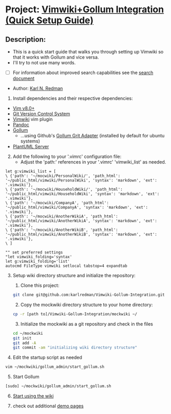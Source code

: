 # Project: [Vimwiki+Gollum Integration](https://github.com/karlredman/Vimwiki-Gollum-Integration) [(Quick Setup Guide)](https://github.com/karlredman/Vimwiki-Gollum-Integration/blob/master/docs/QuickSetup.md)
## Description:
* This is a quick start guide that walks you through setting up Vimwiki so that it works with Gollum and vice versa.
* I'll try to not use many words.
* [ ] For information about improved search capabilities see the [search document]()
* Author: [Karl N. Redman](https://karlredman.github.io/)

1. Install dependencies and their respective dependencies:
* [Vim v8.0+](http://www.vim.org/)
* [Git Version Control System](https://git-scm.com/book/en/v2/Getting-Started-Installing-Git)
* [Vimwiki](https://github.com/vimwiki/vimwiki) vim plugin
* [Pandoc](http://pandoc.org/installing.html)
* [Gollum](http://www.vim.org/)
    * ...using Github's [Gollum Grit Adapter](https://github.com/gollum/grit_adapter) (installed by default for ubuntu systems)
* [PlantUML Server](https://github.com/gollum/gollum/wiki/Custom-PlantUML-Server)

2. Add the following to your '.vimrc' configuration file:
    * Adjust the 'path:' references in your '.vimrc' 'vimwiki_list' as needed.
```vim
let g:vimwiki_list = [
\ {'path': '~/mocwiki/PersonalWiki/', 'path_html': '~/public_html/vimwiki/PersonalWiki', 'syntax': 'markdown', 'ext': '.vimwiki'},
\ {'path': '~/mocwiki/HouseholdWiki/', 'path_html': '~/public_html/vimwiki/HouseholdWiki', 'syntax': 'markdown', 'ext': '.vimwiki'},
\ {'path': '~/mocwiki/CompanyA', 'path_html': '~/public_html/vimwiki/CompanyA', 'syntax': 'markdown', 'ext': '.vimwiki'},
\ {'path': '~/mocwiki/AnotherWikiA', 'path_html': '~/public_html/vimwiki/AnotherWikiA', 'syntax': 'markdown', 'ext': '.vimwiki'},
\ {'path': '~/mocwiki/AnotherWikiB', 'path_html': '~/public_html/vimwiki/AnotherWikiB', 'syntax': 'markdown', 'ext': '.vimwiki'},
\ ]

"" set preferred settings
"let vimwiki_folding='syntax'
let g:vimwiki_folding='list'
autocmd FileType vimwiki setlocal tabstop=4 expandtab
```

3. Setup wiki directory structure and initialize the repository:
	1. Clone this project:
	```bash
	git clone git@github.com:karlredman/Vimwiki-Gollum-Integration.git
	```
	2. Copy the mockwiki directory structure to your home directory:
	```bash
	cp -r [path to]/Vimwiki-Gollum-Integration/mockwiki ~/
	```
	3. Initialize the mockwiki as a git repository and check in the files
	```bash
	cd ~/mockwiki
	git init
	git add -A
	git commit -am "initializing wiki directory structure"
	```

4. Edit the startup script as needed
```bash
vim ~/mockwiki/gollum_admin/start_gollum.sh
```

5. Start Gollum
```bash
[sudo] ~/mockwiki/gollum_admin/start_gollum.sh
```

6. [Start using the wiki](http://http://127.0.0.1:4567/)

7. check out additional [demo pages](http://127.0.0.1:4567/PersonalWiki/index)
